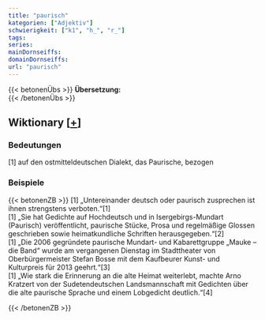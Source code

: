 ```yaml
---
title: "paurisch"
kategorien: ["Adjektiv"]
schwierigkeit: ["k1", "h_", "r_"]
tags:
series:
mainDornseiffs:
domainDornseiffs:
url: "paurisch"
---
```


{{< betonenÜbs >}}
**Übersetzung:**  
{{< /betonenÜbs >}}

## Wiktionary [[+](https://de.wiktionary.org/wiki/paurisch)]

### Bedeutungen
[1] auf den ostmitteldeutschen Dialekt, das Paurische, bezogen  

### Beispiele
{{< betonenZB >}}
[1] „Untereinander deutsch oder paurisch zusprechen ist ihnen strengstens verboten.“[1]  
[1] „Sie hat Gedichte auf Hochdeutsch und in Isergebirgs-Mundart (Paurisch) veröffentlicht, paurische Stücke, Prosa und regelmäßige Glossen geschrieben sowie heimatkundliche Schriften herausgegeben.“[2]  
[1] „Die 2006 gegründete paurische Mundart- und Kabarettgruppe „Mauke – die Band“ wurde am vergangenen Dienstag im Stadttheater von Oberbürgermeister Stefan Bosse mit dem Kaufbeurer Kunst- und Kulturpreis für 2013 geehrt.“[3]  
[1] „Wie stark die Erinnerung an die alte Heimat weiterlebt, machte Arno Kratzert von der Sudetendeutschen Landsmannschaft mit Gedichten über die alte paurische Sprache und einem Lobgedicht deutlich.“[4]  

{{< /betonenZB >}}

